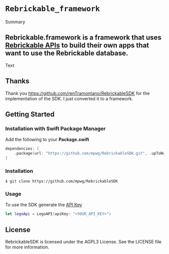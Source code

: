 # ``Rebrickable_framework``

<!--@START_MENU_TOKEN@-->Summary<!--@END_MENU_TOKEN@-->

## **Rebrickable.framework** is a framework that uses [Rebrickable APIs](https://rebrickable.com/api/v3/docs/?key=5d31bd9f6fe3ad39cbcc573bd64bada1) to build their own apps that want to use the Rebrickable database.

<!--@START_MENU_TOKEN@-->Text<!--@END_MENU_TOKEN@-->
## Thanks
Thank you https://github.com/renTramontano/RebrickableSDK for the implementation of the SDK. I just converted it to a framework.

## Getting Started
### Installation with Swift Package Manager
Add the following to your **Package.swift**

```swift
dependencies: [
    .package(url: "https://github.com/mpwg/RebrickableSDK.git", .upToNextMajor(from: "1.0.1"))
]
``` 

### Installation
```
$ git clone https://github.com/mpwg/RebrickableSDK
```

### Usage
To use the SDK generate the [API Key](https://rebrickable.com/)
```swift
let legoApi = LegoAPI(apiKey: "<YOUR_API_KEY>")
```

## License
RebrickableSDK is licensed under the AGPL3 License. See the LICENSE file for more information.
